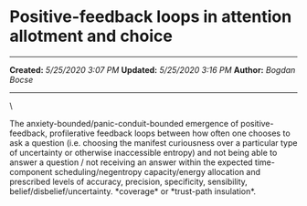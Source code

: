 Positive-feedback loops in attention allotment and choice
=========================================================

  -------------- ---------------------
  **Created:**   *5/25/2020 3:07 PM*
  **Updated:**   *5/25/2020 3:16 PM*
  **Author:**    *Bogdan Bocse*
  -------------- ---------------------

\

The anxiety-bounded/panic-conduit-bounded emergence of
positive-feedback, profilerative feedback loops between how often one
chooses to ask a question (i.e. choosing the manifest curiousness over a
particular type of uncertainty or otherwise inaccessible entropy) and
not being able to answer a question / not receiving an answer within the
expected time-component scheduling/negentropy capacity/energy allocation
and prescribed levels of accuracy, precision, specificity, sensibility,
belief/disbelief/uncertainty. \*coverage\* or \*trust-path insulation\*.

 
